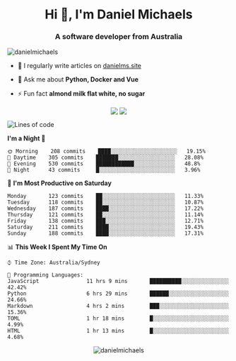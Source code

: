 <h1 align="center">Hi 👋, I'm Daniel Michaels</h1>
<h3 align="center">A software developer from Australia</h3>
<p align="left"> <img src="https://komarev.com/ghpvc/?username=danielmichaels" alt="danielmichaels" /> </p>

- 📝 I regularly write articles on [danielms.site](https://danielms.site)

- 💬 Ask me about **Python, Docker and Vue**

- ⚡ Fun fact **almond milk flat white, no sugar**

<p align="center">
<a href="https://twitter.com/dansult" target="_blank"><img align="center" src="https://img.shields.io/badge/twitter-%231DA1F2.svg?&style=for-the-badge&logo=twitter&logoColor=white"></a>
<a href="https://linkedin.com/in/daniel-michaels" target="_blank"><img align="center" src="https://img.shields.io/badge/linkedin-%230077B5.svg?&style=for-the-badge&logo=linkedin&logoColor=white"></a>
</p>

<!--START_SECTION:waka-->
![Lines of code](https://img.shields.io/badge/From%20Hello%20World%20I%27ve%20Written-373025%20lines%20of%20code-blue)

**I'm a Night 🦉** 

```text
🌞 Morning    208 commits    ████░░░░░░░░░░░░░░░░░░░░░   19.15% 
🌆 Daytime    305 commits    ███████░░░░░░░░░░░░░░░░░░   28.08% 
🌃 Evening    530 commits    ████████████░░░░░░░░░░░░░   48.8% 
🌙 Night      43 commits     █░░░░░░░░░░░░░░░░░░░░░░░░   3.96%

```
📅 **I'm Most Productive on Saturday** 

```text
Monday       123 commits    ██░░░░░░░░░░░░░░░░░░░░░░░   11.33% 
Tuesday      118 commits    ██░░░░░░░░░░░░░░░░░░░░░░░   10.87% 
Wednesday    187 commits    ████░░░░░░░░░░░░░░░░░░░░░   17.22% 
Thursday     121 commits    ██░░░░░░░░░░░░░░░░░░░░░░░   11.14% 
Friday       138 commits    ███░░░░░░░░░░░░░░░░░░░░░░   12.71% 
Saturday     211 commits    ████░░░░░░░░░░░░░░░░░░░░░   19.43% 
Sunday       188 commits    ████░░░░░░░░░░░░░░░░░░░░░   17.31%

```


📊 **This Week I Spent My Time On** 

```text
⌚︎ Time Zone: Australia/Sydney

💬 Programming Languages: 
JavaScript               11 hrs 9 mins       ██████████░░░░░░░░░░░░░░░   42.42% 
Python                   6 hrs 29 mins       ██████░░░░░░░░░░░░░░░░░░░   24.66% 
Markdown                 4 hrs 2 mins        ███░░░░░░░░░░░░░░░░░░░░░░   15.36% 
TOML                     1 hr 18 mins        █░░░░░░░░░░░░░░░░░░░░░░░░   4.99% 
HTML                     1 hr 13 mins        █░░░░░░░░░░░░░░░░░░░░░░░░   4.68%

```


<!--END_SECTION:waka-->

<p align="center"> <img src="https://github-readme-stats.vercel.app/api?username=danielmichaels&show_icons=true" alt="danielmichaels" /> </p>

